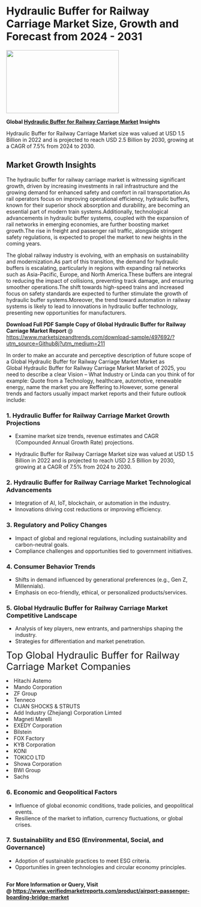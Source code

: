 <H1>Hydraulic Buffer for Railway Carriage Market Size, Growth and Forecast from 2024 - 2031</H1><img class="aligncenter size-medium wp-image-584254" src="https://thirdeyenews.in/wp-content/uploads/2024/09/Global-Market-Research-300x168.jpeg" alt="" width="300" height="168" /><p><strong>Global&nbsp;<a href="https://www.marketsizeandtrends.com/download-sample/497692/?utm_source=Github8j?utm_medium=211">Hydraulic Buffer for Railway Carriage Market</a> Insights</strong></p><p>Hydraulic Buffer for Railway Carriage Market size was valued at USD 1.5 Billion in 2022 and is projected to reach USD 2.5 Billion by 2030, growing at a CAGR of 7.5% from 2024 to 2030.</p><p><h2>Market Growth Insights</h2> <p>The hydraulic buffer for railway carriage market is witnessing significant growth, driven by increasing investments in rail infrastructure and the growing demand for enhanced safety and comfort in rail transportation.As rail operators focus on improving operational efficiency, hydraulic buffers, known for their superior shock absorption and durability, are becoming an essential part of modern train systems.Additionally, technological advancements in hydraulic buffer systems, coupled with the expansion of rail networks in emerging economies, are further boosting market growth.The rise in freight and passenger rail traffic, alongside stringent safety regulations, is expected to propel the market to new heights in the coming years.</p> <p>The global railway industry is evolving, with an emphasis on sustainability and modernization.As part of this transition, the demand for hydraulic buffers is escalating, particularly in regions with expanding rail networks such as Asia-Pacific, Europe, and North America.These buffers are integral to reducing the impact of collisions, preventing track damage, and ensuring smoother operations.The shift towards high-speed trains and increased focus on safety standards are expected to further stimulate the growth of hydraulic buffer systems.Moreover, the trend toward automation in railway systems is likely to lead to innovations in hydraulic buffer technology, presenting new opportunities for manufacturers.</p> <p><span class=""><strong>Download Full PDF Sample Copy of Global Hydraulic Buffer for Railway Carriage Market Report</strong> @ <a href="https://www.marketsizeandtrends.com/download-sample/497692/?utm_source=Github8j?utm_medium=211" target="_blank">https://www.marketsizeandtrends.com/download-sample/497692/?utm_source=Github8j?utm_medium=211</a></span></p><p>In order to make an accurate and perceptive description of future scope of a Global&nbsp;Hydraulic Buffer for Railway Carriage Market Market as Global&nbsp;Hydraulic Buffer for Railway Carriage Market Market of 2025, you need to describe a clear Vision &ndash; What Industry or Linda can you think of for example: Quote from a Technology, healthcare, automotive, renewable energy, name the market you are Reffering to.However, some general trends and factors usually impact market reports and their future outlook include:</p><h3>1.&nbsp;<strong>Hydraulic Buffer for Railway Carriage Market Growth Projections</strong></h3><ul><li>Examine market size trends, revenue estimates and CAGR (Compounded Annual Growth Rate) projections.</li><li><p>Hydraulic Buffer for Railway Carriage Market size was valued at USD 1.5 Billion in 2022 and is projected to reach USD 2.5 Billion by 2030, growing at a CAGR of 7.5% from 2024 to 2030.</p></li></ul><h3>2.&nbsp;<strong>Hydraulic Buffer for Railway Carriage Market Technological Advancements</strong></h3><ul><li>Integration of AI, IoT, blockchain, or automation in the industry.</li><li>Innovations driving cost reductions or improving efficiency.</li></ul><h3>3.&nbsp;<strong>Regulatory and Policy Changes</strong></h3><ul><li>Impact of global and regional regulations, including sustainability and carbon-neutral goals.</li><li>Compliance challenges and opportunities tied to government initiatives.</li></ul><h3>4.&nbsp;<strong>Consumer Behavior Trends</strong></h3><ul><li>Shifts in demand influenced by generational preferences (e.g., Gen Z, Millennials).</li><li>Emphasis on eco-friendly, ethical, or personalized products/services.</li></ul><h3>5.&nbsp;<strong>Global Hydraulic Buffer for Railway Carriage Market Competitive Landscape</strong></h3><ul><li>Analysis of key players, new entrants, and partnerships shaping the industry.</li><li>Strategies for differentiation and market penetration.</li></ul><p data-pm-slice="1 1 []"><span style="color: inherit; font-family: inherit; font-size: 25px;">Top Global Hydraulic Buffer for Railway Carriage Market Companies</span></p><div class="" data-test-id=""><p><li>Hitachi Astemo</li><li> Mando Corporation</li><li> ZF Group</li><li> Tenneco</li><li> CIJAN SHOCKS & STRUTS</li><li> Add Industry (Zhejiang) Corporation Limted</li><li> Magneti Marelli</li><li> EXEDY Corporation</li><li> Bilstein</li><li> FOX Factory</li><li> KYB Corporation</li><li> KONI</li><li> TOKICO LTD</li><li> Showa Corporation</li><li> BWI Group</li><li> Sachs</li></p></div><h3>6.&nbsp;<strong>Economic and Geopolitical Factors</strong></h3><ul><li>Influence of global economic conditions, trade policies, and geopolitical events.</li><li>Resilience of the market to inflation, currency fluctuations, or global crises.</li></ul><h3>7.&nbsp;<strong>Sustainability and ESG (Environmental, Social, and Governance)</strong></h3><ul><li>Adoption of sustainable practices to meet ESG criteria.</li><li>Opportunities in green technologies and circular economy principles.</li></ul><h2><strong style="font-size: 14px;">For More Information or Query, Visit @&nbsp;</strong><a style="background-color: #ffffff; font-size: 14px;" href="https://www.marketsizeandtrends.com/report/hydraulic-buffer-for-railway-carriage-market/" target="_blank">https://www.verifiedmarketreports.com/product/airport-passenger-boarding-bridge-market</a></h2>